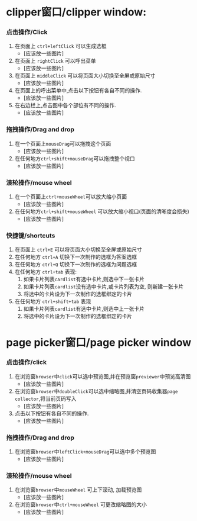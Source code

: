 # clipper窗口/clipper window:

### 点击操作/Click

1. 在页面上 `ctrl+leftClick` 可以生成选框
    - [应该放一些图片]
2. 在页面上 `rightClick` 可以呼出菜单
    - [应该放一些图片]
3. 在页面上 `middleClick` 可以将页面大小切换至全屏或原始尺寸
    - [应该放一些图片]
3. 在页面上的呼出菜单中,点击以下按钮有各自不同的操作.
    - [应该放一些图片]
4. 在右边栏上,点击图中各个部位有不同的操作.
    - [应该放一些图片]

### 拖拽操作/Drag and drop

1. 在一个页面上`mouseDrag`可以拖拽这个页面
    - [应该放一些图片]
1. 在任何地方`ctrl+shift+mouseDrag`可以拖拽整个视口
    - [应该放一些图片]

### 滚轮操作/mouse wheel

1. 在一个页面上`ctrl+mouseWheel`可以放大缩小页面
    - [应该放一些图片]
4. 在任何地方`ctrl+shift+mouseWheel` 可以放大缩小视口(页面的清晰度会损失)
    - [应该放一些图片]

### 快捷键/shortcuts

1. 在页面上 `ctrl+E` 可以将页面大小切换至全屏或原始尺寸
2. 在任何地方 `ctrl+A` 切换下一次制作的选框为答案选框
2. 在任何地方 `ctrl+Q` 切换下一次制作的选框为问题选框
3. 在任何地方 `ctrl+tab` 表现:
    1. 如果卡片列表`cardlist`有选中卡片,则选中下一张卡片
    2. 如果卡片列表`cardlist`没有选中卡片,或卡片列表为空, 则新建一张卡片
    3. 将选中的卡片设为下一次制作的选框绑定的卡片
5. 在任何地方 `ctrl+shift+tab` 表现
    1. 如果卡片列表`cardlist`有选中卡片,则选中上一张卡片
    3. 将选中的卡片设为下一次制作的选框绑定的卡片

# page picker窗口/page picker window

### 点击操作/click

1. 在浏览窗`browser`中`click`可以选中预览图,并在预览窗`previewer`中预览高清图
    - [应该放一些图片]
2. 在浏览窗`browser`中`doubleClick`可以选中缩略图,并清空页码收集器`page collector`,将当前页码写入
    - [应该放一些图片]
3. 点击以下按钮有各自不同的操作.
    - [应该放一些图片]

### 拖拽操作/Drag and drop

1. 在浏览窗`browser`中`leftClick+mouseDrag`可以选中多个预览图
    - [应该放一些图片]

### 滚轮操作/mouse wheel

1. 在浏览窗`browser`中`mouseWheel` 可上下滚动, 加载预览图
    - [应该放一些图片]
2. 在浏览窗`browser`中`ctrl+mouseWheel` 可更改缩略图的大小
    - [应该放一些图片]
   
